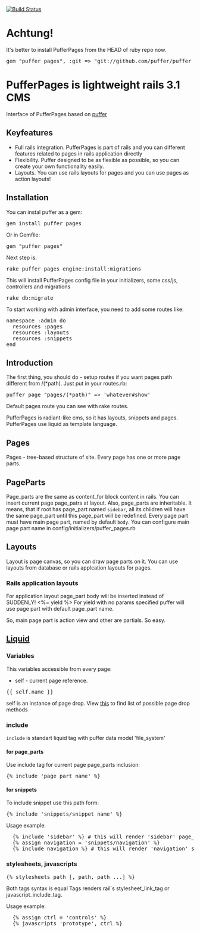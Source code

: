 [![Build Status](https://secure.travis-ci.org/puffer/puffer_pages.png)](http://travis-ci.org/puffer/puffer_pages)

# Achtung!

It's better to install PufferPages from the HEAD of ruby repo now.

<pre>gem "puffer_pages", :git => "git://github.com/puffer/puffer_pages.git"</pre>

# PufferPages is lightweight rails 3.1 CMS

Interface of PufferPages based on [puffer](https://github.com/puffer/puffer)

## Keyfeatures

* Full rails integration. PufferPages is part of rails and you can different features related to pages in rails application directly
* Flexibility. Puffer designed to be as flexible as possible, so you can create your own functionality easily.
* Layouts. You can use rails layouts for pages and you can use pages as action layouts!

## Installation

You can instal puffer as a gem:
<pre>gem install puffer_pages</pre>
Or in Gemfile:
<pre>gem "puffer_pages"</pre>

Next step is:
<pre>rake puffer_pages_engine:install:migrations</pre>
This will install PufferPages config file in your initializers, some css/js, controllers and migrations
<pre>rake db:migrate</pre>

To start working with admin interface, you need to add some routes like:
<pre>
namespace :admin do
  resources :pages
  resources :layouts
  resources :snippets
end
</pre>

## Introduction

The first thing, you should do - setup routes if you want pages path different from /(*path).
Just put in your routes.rb:
<pre>puffer_page "pages/(*path)" => 'whatever#show'</pre>
Default pages route you can see with rake routes.

PufferPages is radiant-like cms, so it has layouts, snippets and pages.
PufferPages use liquid as template language.

## Pages
Pages - tree-based structure of site.
Every page has one or more page parts.

## PageParts
Page_parts are the same as content_for block content in rails. You can insert current page page_patrs at layout.
Also, page_parts are inheritable. It means, that if root has page_part named `sidebar`, all its children will have the same page_part until this page_part will be redefined.
Every page part must have main page part, named by default `body`. You can configure main page part name in config/initializers/puffer_pages.rb

## Layouts
Layout is page canvas, so you can draw page parts on it.
You can use layouts from database or rails applcation layouts for pages.

### Rails application layouts
For application layout page_part body will be inserted instead of SUDDENLY! <%= yield %>
For yield with no params specified puffer will use page part with default page_part name.

So, main page part is action view and other are partials. So easy.

## [Liquid](http://github.com/tobi/liquid/)

### Variables
This variables accessible from every page:

* self - current page reference.
<pre>{{ self.name }}</pre>
self is an instance of page drop. View [this](https://github.com/puffer/puffer_pages/blob/master/lib/puffer_pages/liquid/page_drop.rb) to find list of possible page drop methods

### include
`include` is standart liquid tag with puffer data model 'file_system'

#### for page_parts
Use include tag for current page page_parts inclusion:
<pre>{% include 'page_part_name' %}</pre>

#### for snippets
To include snippet use this path form:
<pre>{% include 'snippets/snippet_name' %}</pre>

Usage example:
<pre>
  {% include 'sidebar' %} # this will render 'sidebar' page_part
  {% assign navigation = 'snippets/navigation' %}
  {% include navigation %} # this will render 'navigation' snippet
</pre>

### stylesheets, javascripts
<pre>{% stylesheets path [, path, path ...] %}</pre>
Both tags syntax is equal
Tags renders rail`s stylesheet_link_tag or javascript_include_tag.

Usage example:
<pre>
  {% assign ctrl = 'controls' %}
  {% javascripts 'prototype', ctrl %}
</pre>

